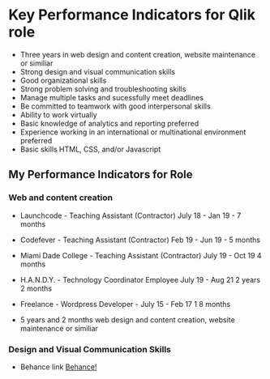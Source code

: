 # Key Performance Indicators for Qlik role

- Three years in web design and content creation, website maintenance or similiar
- Strong design and visual communication skills
- Good organizational skills
- Strong problem solving and troubleshooting skills
- Manage multiple tasks and sucessfully meet deadlines
- Be committed to teamwork with good interpersonal skills
- Ability to work virtually 
- Basic knowledge of analytics and reporting preferred
- Experience working in an international or multinational environment preferred
- Basic skills HTML, CSS, and/or Javascript

## My Performance Indicators for Role

### Web and content creation

- Launchcode - Teaching Assistant (Contractor) July 18 - Jan 19 - 7 months
- Codefever - Teaching Assistant (Contractor) Feb 19 - Jun 19 - 5 months
- Miami Dade College - Teaching Assistant (Contractor) July 19 - Oct 19 4 months
- H.A.N.D.Y. - Technology Coordinator Employee July 19 - Aug 21 2 years 2 months
- Freelance - Wordpress Developer - July 15 - Feb 17 1 8 months

- 5 years and 2 months web design and content creation, website maintenance or similiar

### Design and Visual Communication Skills

- Behance link [Behance!](https://github.com/steven-barkley/Website-Qlik-2022/blob/master/Content/Media/Behance_Snip.PNG)
